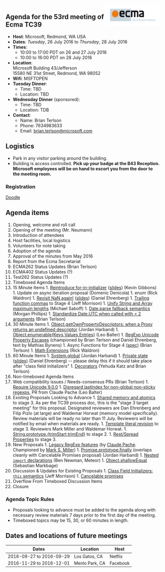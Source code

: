 <img src="../images/Ecma_RVB-003.jpg" align="right" height="70" alt="" />

## Agenda for the 53rd meeting of Ecma TC39

- **Host**: Microsoft, Redmond, WA USA
- **Dates**: *Tuesday*, 26 July 2016 to *Thursday*, 28 July 2016
- **Times**:
  - 10:00 to 17:00 PDT on 26 and 27 July 2016
  - 10:00 to 16:00 PDT on 28 July 2016
- **Location**:<br>
    Microsoft Building 43/Jefferson<br>
    15580 NE 31st Street, Redmond, WA 98052
- **Wifi**: MSFTOPEN
- **Tuesday Dinner**:
  - Time: TBD
  - Location: TBD
- **Wednesday Dinner** (sponsored):
  - Time: TBD
  - Location: TDB
- **Contact**:
  - Name: Brian Terlson
  - Phone: 7634983633
  - Email: brian.terlson@microsoft.com

## Logistics
* Park in any visitor parking around the building.
* Building is access controlled. **Pick up your badge at the B43 Reception. Microsoft employees will be on hand to escort you from the door to the meeting room.**

### Registration

[Doodle](http://doodle.com/poll/i4935fx6frut54qy)

## Agenda items

1. Opening, welcome and roll call
  1. Opening of the meeting (Mr. Neumann)
  1. Introduction of attendees
  1. Host facilities, local logistics
1. Volunteers for note taking
1. Adoption of the agenda
1. Approval of the minutes from May 2016
1. Report from the Ecma Secretariat
1. ECMA262 Status Updates (Brian Terlson)
1. ECMA402 Status Updates (?)
1. Test262 Status Updates (?)
1. Timeboxed Agenda Items
  1. 15 Minute Items
    1. [Reintroduce for-in-initializer](https://github.com/tc39/ecma262/pull/614) ([slides](https://docs.google.com/presentation/d/19LVVdCHfokJWQnNvkyu8M2vdpMAz8yIE1wB8yK7hLB4/edit#slide=id.gc6f980f91_0_0)) (Kevin Gibbons)
    1. Update on async iteration proposal (Domenic Denicola)
    1. enum (Rick Waldron)
    1. [Revisit NaN again!](https://github.com/tc39/ecma262/issues/635) ([slides](https://docs.google.com/presentation/d/1eqimbmVpMZET_5H9NacVkXGP2WNATg8bXWi3Ky2bsGo/edit)) (Daniel Ehrenberg)
    1. [Trailing function commas](https://github.com/jeffmo/es-trailing-function-commas) to Stage 4 (Jeff Morrison)
    1. [Unify String and Array maximum lengths](https://github.com/tc39/ecma262/pull/641) (Michael Saboff)
    1. [Date.parse fallback semantics](https://github.com/mrrrgn/proposal-date-time-string-format) (Morgan Phillips)
    1. [Standardize Date.UTC when called with < 2 arguments](https://github.com/tc39/ecma262/pull/642) (Brian Terlson)
  1. 30 Minute Items
    1. [Object.getOwnPropertyDescriptors: when a Proxy returns an undefined descriptor](https://github.com/tc39/ecma262/pull/593) (Jordan Harband)
    1. [Object.enumerable{Keys,Values,Entries}](https://github.com/leobalter/object-enumerables) (Leo Balter)
    1. [RegExp Unicode Property Escapes](https://github.com/mathiasbynens/es-regex-unicode-property-escapes) (championed by Brian Terlson and Daniel Ehrenberg, text by Mathias Bynens)
    1. Async Functions for Stage 4 [(spec)](https://tc39.github.io/ecmascript-asyncawait) (Brian Terlson)
    1. [Math Extensions](https://github.com/rwaldron/proposal-math-extensions) (Rick Waldron)
  1. 60 Minute Items
    1. [System.global](https://github.com/tc39/proposal-global) (Jordan Harband)
    1. [Private state](https://github.com/tc39/proposal-private-fields) ([slides](https://docs.google.com/presentation/d/1RM_DEWAYh8PmJRt02IunIRaUNjlwprXF3yPW6NltuMA/edit)) (Daniel Ehrenberg) -- please delay this if it should take place after "class field initializers"
    1. [Decorators](http://tc39.github.io/proposal-decorators/) (Yehuda Katz and Brian Terlson)
1. Non-timeboxed Agenda Items
  1. Web compatibility issues / Needs-consensus PRs (Brian Terlson)
    1. [Require Unicode 9.0.0](https://github.com/tc39/ecma262/pull/620)
    1. [Disregard lastIndex for non-global non-sticky regexps](https://github.com/tc39/ecma262/pull/627), PR from Claude Pache (Leo Balter)
  1. Existing Proposals Looking to Advance
    1. [Shared memory and atomics](https://github.com/tc39/ecmascript_sharedmem) to stage 3.  As per the TC39 process doc, this is the "stage 3 target meeting" for this proposal.  Designated reviewers are Dan Ehrenberg and Filip Pizlo (at large) and Waldemar Horwat (memory model specifically).  Review materials will be ready no later than 11 July.  Reviewers will be notified by email when materials are ready.
    1. [Template literal revision](https://tc39.github.io/proposal-template-literal-revision/) to stage 3. Reviewers Mark Miller and Waldemar Horwat.
    1. [String.prototype.{trimStart,trimEnd}](https://sebmarkbage.github.io/ecmascript-string-left-right-trim/) to stage 2.
    1. [Rest/Spread Properties](http://sebmarkbage.github.io/ecmascript-rest-spread/) to stage 3.
  1. New Proposals
    1. [Legacy RegExp features](https://github.com/claudepache/es-regexp-legacy-static-properties) (by [Claude Pache](https://github.com/claudepache). Championed by [Mark S. Miller](https://github.com/erights))
    1. [Promise.prototype.finally](https://github.com/ljharb/proposal-promise-finally) (overlaps cleanly with Cancelable Promises proposal) (Jordan Harband)
    1. [Nested `import` declarations](https://github.com/benjamn/reify/blob/master/WHY_NEST_IMPORTS.md) (Ben Newman, Meteor)
    1. [Object.shallowEqual](https://github.com/sebmarkbage/ecmascript-shallow-equal) (Sebastian Markbage)
  1. Discussion & Updates for Existing Proposals
    1. [Class Field Initializers: `this` semantics](https://github.com/jeffmo/es-class-fields-and-static-properties/issues/34) (Jeff Morrison)
    1. [Cancelable promises](https://github.com/domenic/cancelable-promise)
1. Overflow From Timeboxed Discussion Items
1. Closure

### Agenda Topic Rules

* Proposals looking to advance must be added to the agenda along with necessary review materials 7 days prior to the first day of the meeting.
* Timeboxed topics may be 15, 30, or 60 minutes in length.

## Dates and locations of future meetings

| Dates                    | Location          | Host       |
|--------------------------|-------------------|------------|
| 2016-09-27 to 2016-09-29 | Los Gatos, CA     | Netflix    |
| 2016-11-29 to 2016-12-01 | Menlo Park, CA    | Facebook   |
